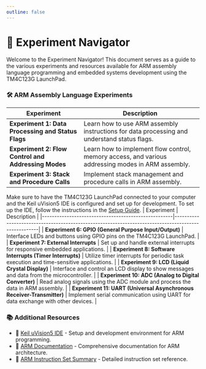 ```yaml
---
outline: false
---
```

# 🧭 Experiment Navigator

Welcome to the Experiment Navigator! This document serves as a guide to the various experiments and resources available for ARM assembly language programming and embedded systems development using the TM4C123G LaunchPad.
### 🛠️ ARM Assembly Language Experiments
| Experiment                                  | Description                                                                                  |
|---------------------------------------------|----------------------------------------------------------------------------------------------|
|  **Experiment 1: Data Processing and Status Flags**           | Learn how to use ARM assembly instructions for data processing and understand status flags. |
|  **Experiment 2:  Flow Control and Addressing Modes** | Learn how to implement flow control, memory access, and various addressing modes in ARM assembly.                  |
|  **Experiment 3: Stack and Procedure Calls**     | Implement stack management and procedure calls in ARM assembly.      |

Make sure to have the TM4C123G LaunchPad connected to your computer and the Keil uVision5 IDE is configured and set up for development. To set up the IDE, follow the instructions in the [Setup Guide](/setup.md).
| Experiment                                          | Description                                                                                         |
|-----------------------------------------------------|-----------------------------------------------------------------------------------------------------|
|  **Experiment 6: GPIO (General Purpose Input/Output)** | Interface LEDs and buttons using GPIO pins on the TM4C123G LaunchPad.                                 |
|  **Experiment 7: External Interrupts**                | Set up and handle external interrupts for responsive embedded applications.                           |
|  **Experiment 8: Software Interrupts (Timer Interrupts)** | Utilize timer interrupts for periodic task execution and time-sensitive applications.                 |
|  **Experiment 9: LCD (Liquid Crystal Display)**             | Interface and control an LCD display to show messages and data from the microcontroller.              |
| **Experiment 10: ADC (Analog to Digital Converter)**         | Read analog signals using the ADC module and process the data in ARM assembly.                        |
| **Experiment 11: UART (Universal Asynchronous Receiver-Transmitter)**   | Implement serial communication using UART for data exchange with other devices.                       |
### 📚 Additional Resources
- 🔗 [Keil uVision5 IDE](https://www.keil.com/demo/eval/arm.htm) - Setup and development environment for ARM programming.
- 📑 [ARM Documentation](https://developer.arm.com/documentation/dui0041/latest/) - Comprehensive documentation for ARM architecture.
- 📝 [ARM Instruction Set Summary](https://developer.arm.com/documentation/100165/0201/Programmers-Model/Instruction-set-summary/Processor-instructions) - Detailed instruction set reference.

